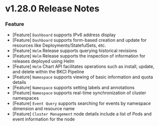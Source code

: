 # v1.28.0 Release Notes
### Feature
- [Feature] `Dashboard` supports IPv6 address display
- [Feature] `Dashboard` supports form-based creation and update for resources like Deployments/StatefulSets, etc.
- [Feature] `Helm` Release supports querying historical revisions 
- [Feature] `Helm` Release supports the inspection of information for releases deployed using Helm
- [Feature] `Helm` Chart API facilitates operations such as install, update, and delete within the BKCI Pipeline
- [Feature] `Namespace` supports viewing of basic information and quota details
- [Feature] `Namespace` supports setting labels and annotations
- [Feature] `Namespace` supports real-time synchronization of cluster namespaces
- [Feature] `Event Query` supports searching for events by namespace dimension and resource name
- [Feature] `Cluster Management` node details include a list of Pods and event information for the node
